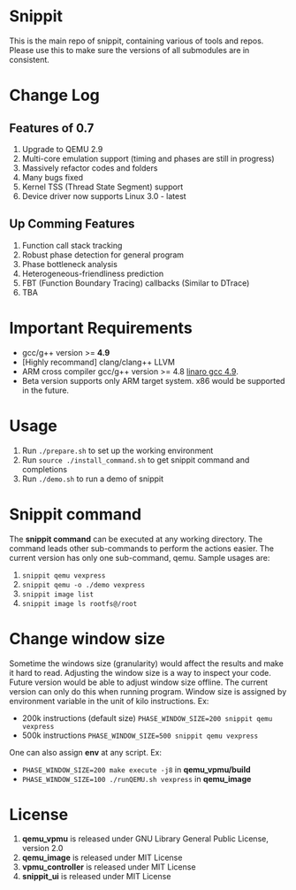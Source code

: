 # Snippit
This is the main repo of snippit, containing various of tools and repos. Please use this to make sure the versions of all submodules are in consistent.

# Change Log
## Features of 0.7
1. Upgrade to QEMU 2.9
2. Multi-core emulation support (timing and phases are still in progress)
3. Massively refactor codes and folders
4. Many bugs fixed
5. Kernel TSS (Thread State Segment) support
6. Device driver now supports Linux 3.0 - latest

## Up Comming Features
1. Function call stack tracking
2. Robust phase detection for general program
3. Phase bottleneck analysis
4. Heterogeneous-friendliness prediction
5. FBT (Function Boundary Tracing) callbacks (Similar to DTrace)
6. TBA

# Important Requirements
* gcc/g++ version >= __4.9__
* [Highly recommand] clang/clang++ LLVM
* ARM cross compiler gcc/g++ version >= 4.8 [linaro gcc 4.9](https://releases.linaro.org/components/toolchain/binaries/4.9-2017.01/arm-linux-gnueabi/gcc-linaro-4.9.4-2017.01-x86_64_arm-linux-gnueabi.tar.xz).
* Beta version supports only ARM target system. x86 would be supported in the future.

# Usage
1. Run `./prepare.sh` to set up the working environment
2. Run `source ./install_command.sh` to get snippit command and completions
3. Run `./demo.sh` to run a demo of snippit

# Snippit command
The __snippit command__ can be executed at any working directory. The command leads
other sub-commands to perform the actions easier.
The current version has only one sub-command, qemu.
Sample usages are:
1. `snippit qemu vexpress`
2. `snippit qemu -o ./demo vexpress`
3. `snippit image list`
4. `snippit image ls rootfs@/root`

# Change window size
Sometime the windows size (granularity) would affect the results and make it hard to read.
Adjusting the window size is a way to inspect your code. Future version would be able to
adjust window size offline. The current version can only do this when running program.
Window size is assigned by environment variable in the unit of kilo instructions.
Ex:
* 200k instructions (default size) `PHASE_WINDOW_SIZE=200 snippit qemu vexpress`
* 500k instructions `PHASE_WINDOW_SIZE=500 snippit qemu vexpress`

One can also assign __env__ at any script.
Ex:
* `PHASE_WINDOW_SIZE=200 make execute -j8` in __qemu_vpmu/build__
* `PHASE_WINDOW_SIZE=100 ./runQEMU.sh vexpress` in __qemu_image__

# License
1. __qemu_vpmu__ is released under GNU Library General Public License, version 2.0
2. __qemu_image__ is released under MIT License
3. __vpmu_controller__ is released under MIT License
4. __snippit_ui__ is released under MIT License

